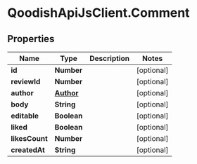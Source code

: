 # QoodishApiJsClient.Comment

## Properties

Name | Type | Description | Notes
------------ | ------------- | ------------- | -------------
**id** | **Number** |  | [optional] 
**reviewId** | **Number** |  | [optional] 
**author** | [**Author**](Author.md) |  | [optional] 
**body** | **String** |  | [optional] 
**editable** | **Boolean** |  | [optional] 
**liked** | **Boolean** |  | [optional] 
**likesCount** | **Number** |  | [optional] 
**createdAt** | **String** |  | [optional] 


